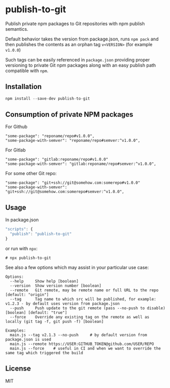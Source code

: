 # publish-to-git
Publish private npm packages to Git repositories with npm publish semantics.

Default behavior takes the version from package.json, runs `npm pack` and then publishes the contents as an orphan tag `v<VERSION>` (for example `v1.0.0`)

Such tags can be easily referenced in `package.json` providing proper versioning to private Git npm packages along with an easy publish path compatible with `npm`.

## Installation
```js
npm install --save-dev publish-to-git
```

## Consumption of private NPM packages
For Github
```
"some-package": "reponame/repo#v1.0.0",
"some-package-with-semver": "reponame/repo#semver:^v1.0.0",
```

For Gitlab
```
"some-package": "gitlab:reponame/repo#v1.0.0"
"some-package-with-semver": "gitlab:reponame/repo#semver:^v1.0.0",
```

For some other Git repo:
```
"some-package": "git+ssh://git@somehow.com:somerepo#v1.0.0"
"some-package-with-semver": "git+ssh://git@somehow.com:somerepo#semver:^v1.0.0",
```

## Usage
In package.json
```js
"scripts": {
  "publish": "publish-to-git"
}
```

or run with `npx`:
```
# npx publish-to-git
```

See also a few options which may assist in your particular use case:
```
Options:
  --help     Show help [boolean]
  --version  Show version number [boolean]
  --remote   Git remote, may be remote name or full URL to the repo [default: "origin"]
  --tag      Tag name to which src will be published, for example: v1.2.3 - by default uses version from package.json
  --push     Push update to the git remote (pass --no-push to disable) [boolean] [default: "true"]
  --force    Override any existing tag on the remote as well as locally (git tag -f, git push -f) [boolean]

Examples:
  main.js --tag v2.1.3 --no-push     # by default version from package.json is used
  main.js --remote https://USER:GITHUB_TOKEN@github.com/USER/REPO
  main.js --force    # useful in CI and when we want to override the same tag which triggered the build
```

## License
MIT
